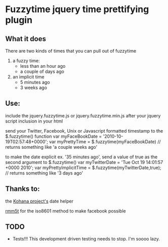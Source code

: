 
# Fuzzytime jquery time prettifying plugin

## What it does

There are two kinds of times that you can pull out of fuzzytime
 
1. a fuzzy time:
    -    less than an hour ago
    -    a couple of days ago
2. an implicit time
    -    5 minutes ago
    -    3 weeks ago

## Use:

include the jquery.fuzzytime.js or jquery.fuzzytime.min.js after your jquery script inclusion in your html
    <script type="text/javascript" src="http://ajax.googleapis.com/ajax/libs/jquery/1.4.3/jquery.min.js"></script>
    <script type="text/javascript" src="jquery.fuzzytime.min.js"></script>

send your Twitter, Facebook, Unix or Javascript formatted timestamp to the $.fuzzytime() function
    var myFaceBookDate = '2010-10-19T02:57:48+0000';
    var myPrettyTime = $.fuzzytime(myFaceBookDate) // returns something like 'a couple weeks ago'

to make the date explicit ex. '35 minutes ago', send a value of true as the second argument to $.fuzzytime()
    var myTwitterDate = 'Tue Oct 19 14:01:57 +0000 2010';
    var myPrettyImplicitTime = $.fuzzytime(myTwitterDate,true); // returns something like '3 days ago'

## Thanks to:
the [Kohana project's](http://kohanaframework.com) date helper 

[rmm5t](http://github.com/rmm5t/jquery-timeago) for the iso8601 method to make facebook possible

## TODO

-    Tests!!!  This development driven testing needs to stop.  I'm soooo lazy.